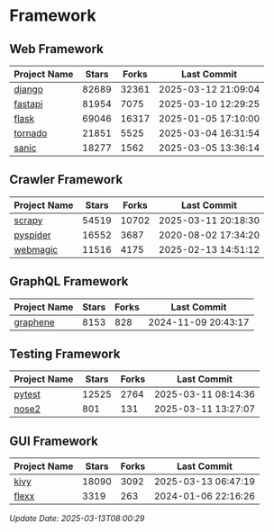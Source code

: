 # Framework

## Web Framework
| Project Name | Stars | Forks | Last Commit |
| ------------ | ----- | ----- | ----------- |
| [django](https://github.com/django/django) | 82689 | 32361 | 2025-03-12 21:09:04 |
| [fastapi](https://github.com/fastapi/fastapi) | 81954 | 7075 | 2025-03-10 12:29:25 |
| [flask](https://github.com/pallets/flask) | 69046 | 16317 | 2025-01-05 17:10:00 |
| [tornado](https://github.com/tornadoweb/tornado) | 21851 | 5525 | 2025-03-04 16:31:54 |
| [sanic](https://github.com/sanic-org/sanic) | 18277 | 1562 | 2025-03-05 13:36:14 |

## Crawler Framework
| Project Name | Stars | Forks | Last Commit |
| ------------ | ----- | ----- | ----------- |
| [scrapy](https://github.com/scrapy/scrapy) | 54519 | 10702 | 2025-03-11 20:18:30 |
| [pyspider](https://github.com/binux/pyspider) | 16552 | 3687 | 2020-08-02 17:34:20 |
| [webmagic](https://github.com/code4craft/webmagic) | 11516 | 4175 | 2025-02-13 14:51:12 |

## GraphQL Framework
| Project Name | Stars | Forks | Last Commit |
| ------------ | ----- | ----- | ----------- |
| [graphene](https://github.com/graphql-python/graphene) | 8153 | 828 | 2024-11-09 20:43:17 |

## Testing Framework
| Project Name | Stars | Forks | Last Commit |
| ------------ | ----- | ----- | ----------- |
| [pytest](https://github.com/pytest-dev/pytest) | 12525 | 2764 | 2025-03-11 08:14:36 |
| [nose2](https://github.com/nose-devs/nose2) | 801 | 131 | 2025-03-11 13:27:07 |

## GUI Framework
| Project Name | Stars | Forks | Last Commit |
| ------------ | ----- | ----- | ----------- |
| [kivy](https://github.com/kivy/kivy) | 18090 | 3092 | 2025-03-13 06:47:19 |
| [flexx](https://github.com/flexxui/flexx) | 3319 | 263 | 2024-01-06 22:16:26 |

*Update Date: 2025-03-13T08:00:29*